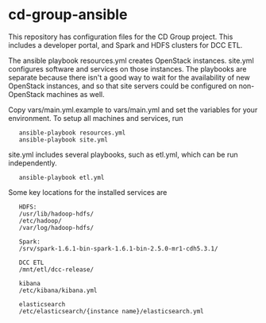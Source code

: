 # cd-group-ansible
This repository has configuration files for the CD Group project.  This
includes a developer portal, and Spark and HDFS clusters for DCC ETL.

The ansible playbook resources.yml creates OpenStack instances.  site.yml configures software and
services on those instances. The playbooks are separate because there isn't a
good way to wait for the availability of new OpenStack instances, and so that
site servers could be configured on non-OpenStack machines as well. 

Copy vars/main.yml.example to vars/main.yml and set the variables for your
environment.  To setup all machines and services, run

```
   ansible-playbook resources.yml
   ansible-playbook site.yml
```
site.yml includes several playbooks, such as etl.yml, which can be run
independently.
```
   ansible-playbook etl.yml
```
Some key locations for the installed services are
```
   HDFS:
   /usr/lib/hadoop-hdfs/
   /etc/hadoop/
   /var/log/hadoop-hdfs/

   Spark:
   /srv/spark-1.6.1-bin-spark-1.6.1-bin-2.5.0-mr1-cdh5.3.1/

   DCC ETL
   /mnt/etl/dcc-release/

   kibana
   /etc/kibana/kibana.yml

   elasticsearch
   /etc/elasticsearch/{instance name}/elasticsearch.yml
```

